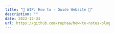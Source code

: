 ```yaml
---
title: "🚧 WIP: How to - Guide Website 🚧"
description: ""
date: 2022-12-31
url: https://github.com/ruphaa/how-to-notes-blog
---
```

